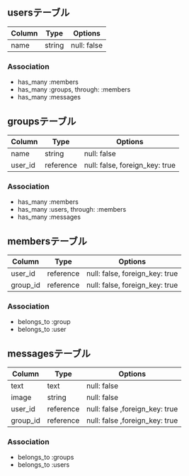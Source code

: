 ## usersテーブル
|Column|Type|Options|
|------|----|-------|
|name|string|null: false|

### Association
- has_many :members
- has_many :groups, through: :members
- has_many :messages


## groupsテーブル

|Column|Type|Options|
|------|----|-------|
|name|string|null: false|
|user_id|reference|null: false, foreign_key: true|

### Association
- has_many  :members
- has_many :users, through: :members
- has_many :messages


## membersテーブル

|Column|Type|Options|
|------|----|-------|
|user_id|reference|null: false, foreign_key: true|
|group_id|reference|null: false, foreign_key: true|


### Association
- belongs_to :group
- belongs_to :user


## messagesテーブル
|Column|Type|Options|
|------|----|-------|
|text|text|null: false|
|image|string|null: false|s
|user_id|reference|null: false ,foreign_key: true|
|group_id|reference|null: false ,foreign_key: true|


### Association
- belongs_to :groups
- belongs_to :users

